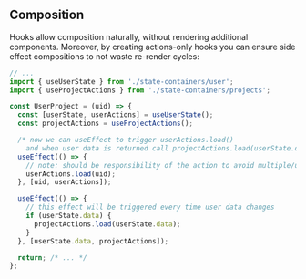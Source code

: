 ## Composition

Hooks allow composition naturally, without rendering additional components. Moreover, by creating actions-only hooks you can ensure side effect compositions to not waste re-render cycles:

```js
// ...
import { useUserState } from './state-containers/user';
import { useProjectActions } from './state-containers/projects';

const UserProject = (uid) => {
  const [userState, userActions] = useUserState();
  const projectActions = useProjectActions();

  /* now we can useEffect to trigger userActions.load()
    and when user data is returned call projectActions.load(userState.data.id) */
  useEffect(() => {
    // note: should be responsibility of the action to avoid multiple/useless fetch requests
    userActions.load(uid);
  }, [uid, userActions]);

  useEffect(() => {
    // this effect will be triggered every time user data changes
    if (userState.data) {
      projectActions.load(userState.data);
    }
  }, [userState.data, projectActions]);

  return; /* ... */
};
```
